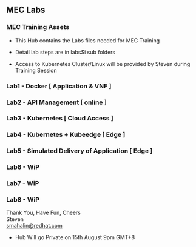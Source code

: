## MEC Labs 
### MEC Training Assets

- This Hub contains the Labs files needed for MEC Training
- Detail lab steps are in labs$i sub folders

- Access to Kubernetes Cluster/Linux will be provided by Steven during Training Session

### Lab1 - Docker [ Application & VNF  ]
### Lab2 - API Management [ online ]
### Lab3 - Kubernetes [ Cloud Access ]
### Lab4 - Kubernetes + Kubeedge [ Edge ]
### Lab5 - Simulated Delivery of Application [ Edge ]
### Lab6 - WiP 
### Lab7 - WiP 
### Lab8 - WiP 

Thank You, Have Fun, Cheers<br>
Steven<br>
smahalin@redhat.com

* Hub Will go Private on 15th August 9pm GMT+8